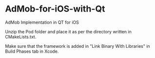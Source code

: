 # AdMob-for-iOS-with-Qt
AdMob Implementation in QT for iOS

Unzip the Pod folder and place it as per the directory written in CMakeLists.txt.

Make sure that the framework is added in "Link Binary With Libraries" in Build Phases tab in Xcode.
